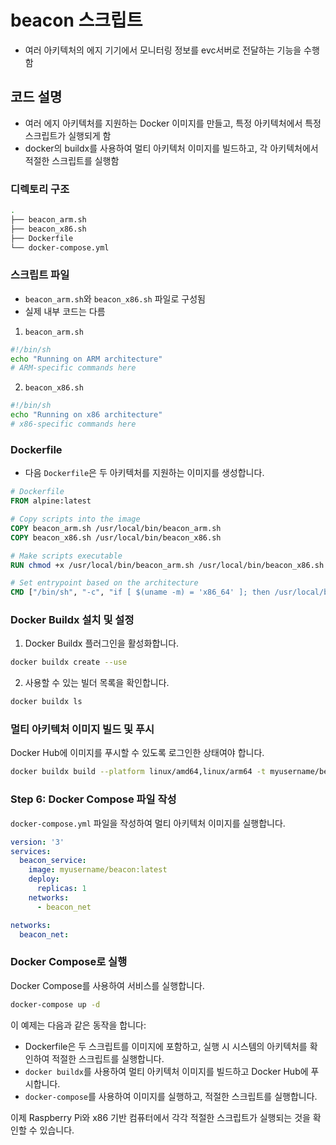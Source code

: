 # beacon 스크립트

- 여러 아키텍처의 에지 기기에서 모니터링 정보를 evc서버로 전달하는 기능을 수행함



## 코드 설명

- 여러 에지 아키텍처를 지원하는 Docker 이미지를 만들고, 특정 아키텍처에서 특정 스크립트가 실행되게 함
- docker의 buildx를 사용하여 멀티 아키텍처 이미지를 빌드하고, 각 아키텍처에서 적절한 스크립트를 실행함

### 디렉토리 구조
```bash
.
├── beacon_arm.sh
├── beacon_x86.sh
├── Dockerfile
└── docker-compose.yml
```

### 스크립트 파일

- `beacon_arm.sh`와 `beacon_x86.sh` 파일로 구성됨
- 실제 내부 코드는 다름

1. `beacon_arm.sh`

```sh
#!/bin/sh
echo "Running on ARM architecture"
# ARM-specific commands here
```

2. `beacon_x86.sh`

```sh
#!/bin/sh
echo "Running on x86 architecture"
# x86-specific commands here
```

### Dockerfile

- 다음 `Dockerfile`은 두 아키텍처를 지원하는 이미지를 생성합니다.

```dockerfile
# Dockerfile
FROM alpine:latest

# Copy scripts into the image
COPY beacon_arm.sh /usr/local/bin/beacon_arm.sh
COPY beacon_x86.sh /usr/local/bin/beacon_x86.sh

# Make scripts executable
RUN chmod +x /usr/local/bin/beacon_arm.sh /usr/local/bin/beacon_x86.sh

# Set entrypoint based on the architecture
CMD ["/bin/sh", "-c", "if [ $(uname -m) = 'x86_64' ]; then /usr/local/bin/beacon_x86.sh; else /usr/local/bin/beacon_arm.sh; fi"]
```

### Docker Buildx 설치 및 설정

1. Docker Buildx 플러그인을 활성화합니다.

```sh
docker buildx create --use
```

2. 사용할 수 있는 빌더 목록을 확인합니다.

```sh
docker buildx ls
```

### 멀티 아키텍처 이미지 빌드 및 푸시

Docker Hub에 이미지를 푸시할 수 있도록 로그인한 상태여야 합니다.

```sh
docker buildx build --platform linux/amd64,linux/arm64 -t myusername/beacon:latest --push .
```

### Step 6: Docker Compose 파일 작성

`docker-compose.yml` 파일을 작성하여 멀티 아키텍처 이미지를 실행합니다.

```yaml
version: '3'
services:
  beacon_service:
    image: myusername/beacon:latest
    deploy:
      replicas: 1
    networks:
      - beacon_net

networks:
  beacon_net:
```

### Docker Compose로 실행

Docker Compose를 사용하여 서비스를 실행합니다.

```sh
docker-compose up -d
```

이 예제는 다음과 같은 동작을 합니다:
- Dockerfile은 두 스크립트를 이미지에 포함하고, 실행 시 시스템의 아키텍처를 확인하여 적절한 스크립트를 실행합니다.
- `docker buildx`를 사용하여 멀티 아키텍처 이미지를 빌드하고 Docker Hub에 푸시합니다.
- `docker-compose`를 사용하여 이미지를 실행하고, 적절한 스크립트를 실행합니다.

이제 Raspberry Pi와 x86 기반 컴퓨터에서 각각 적절한 스크립트가 실행되는 것을 확인할 수 있습니다.

